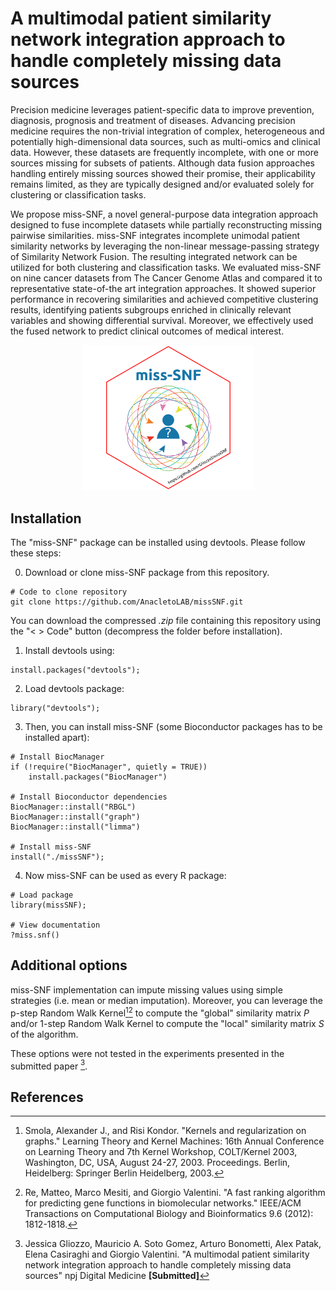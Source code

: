 # A multimodal patient similarity network integration approach to handle completely missing data sources

Precision medicine leverages patient-specific data to improve prevention, diagnosis, prognosis and treatment of diseases. Advancing precision medicine requires the non-trivial integration of complex, heterogeneous and potentially high-dimensional data sources, such as multi-omics and clinical data. However, these datasets are frequently incomplete, with one or more sources missing for subsets of patients. Although data fusion approaches handling entirely missing sources showed their promise, their applicability remains limited, as they are typically designed and/or evaluated solely for clustering or classification tasks.

We propose miss-SNF, a novel general-purpose data integration approach designed to fuse incomplete datasets while partially reconstructing missing pairwise similarities. 
miss-SNF integrates incomplete unimodal patient similarity networks by leveraging the non-linear message-passing strategy of Similarity Network Fusion. The resulting integrated network can be utilized for both clustering and classification tasks. We evaluated miss-SNF on nine cancer datasets from The Cancer Genome Atlas and compared it to representative state-of-the art integration approaches. It showed superior performance in recovering similarities and achieved competitive clustering results, identifying patients subgroups enriched in clinically relevant variables and showing differential survival. Moreover, we effectively used the fused network to predict clinical outcomes of medical interest.

<div align="center">
<img src="./man/figures/miss-SNF_logo.svg" alt="miss-SNF logo" width="275"/>
</div>

## Installation

The "miss-SNF" package can be installed using devtools. Please
follow these steps:

0. Download or clone miss-SNF package from this repository.

```
# Code to clone repository
git clone https://github.com/AnacletoLAB/missSNF.git
```

You can download the compressed _.zip_ file containing this repository using the "< > Code" button (decompress the folder before installation).

1. Install devtools using:

```
install.packages("devtools");
```

2. Load devtools package:

```
library("devtools");
```

3. Then, you can install miss-SNF (some Bioconductor packages
has to be installed apart):

```
# Install BiocManager
if (!require("BiocManager", quietly = TRUE))
    install.packages("BiocManager")

# Install Bioconductor dependencies
BiocManager::install("RBGL")
BiocManager::install("graph")
BiocManager::install("limma")

# Install miss-SNF
install("./missSNF");
```

4. Now miss-SNF can be used as every R package:

```
# Load package
library(missSNF);

# View documentation
?miss.snf()
```

## Additional options

miss-SNF implementation can impute missing values using simple strategies (i.e. mean or median imputation). Moreover, you can leverage the p-step Random Walk Kernel[^2][^3] to compute the "global" similarity matrix $P$ and/or 1-step Random Walk Kernel to compute the "local" similarity matrix $S$ of the algorithm. 

These options were not tested in the experiments presented in the submitted paper [^1].

## References
[^1]: Jessica Gliozzo, Mauricio A. Soto Gomez, Arturo Bonometti, Alex Patak, Elena Casiraghi and Giorgio Valentini. "A multimodal patient similarity network integration approach to handle completely missing data sources" npj Digital Medicine **[Submitted]**

[^2]: Smola, Alexander J., and Risi Kondor. "Kernels and regularization on graphs." Learning Theory and Kernel Machines: 16th Annual Conference on Learning Theory and 7th Kernel Workshop, COLT/Kernel 2003, Washington, DC, USA, August 24-27, 2003. Proceedings. Berlin, Heidelberg: Springer Berlin Heidelberg, 2003.

[^3]: Re, Matteo, Marco Mesiti, and Giorgio Valentini. "A fast ranking algorithm for predicting gene functions in biomolecular networks." IEEE/ACM Transactions on Computational Biology and Bioinformatics 9.6 (2012): 1812-1818.

